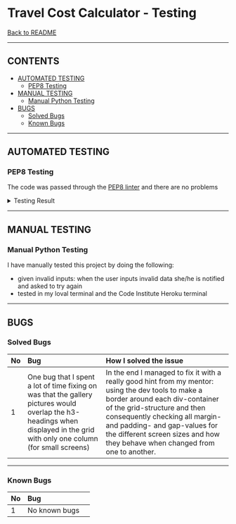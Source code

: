 # Travel Cost Calculator -  Testing

[Back to README](README.md)

- - -

## CONTENTS

* [AUTOMATED TESTING](#automated-testing)
  * [PEP8 Testing](#pep8-testing)
* [MANUAL TESTING](#manual-testing)
  * [Manual Python Testing](#manual-python-testing)
* [BUGS](#bugs)
  * [Solved Bugs](#solved-bugs)
  * [Known Bugs](#known-bugs)


- - -

## AUTOMATED TESTING

### PEP8 Testing

The code was passed through the [PEP8 linter](https://pep8ci.herokuapp.com/) and there are no problems
<details><summary>Testing Result</summary>
<img src = "docs/pep8_testing"></details>

- - -

## MANUAL TESTING

### Manual Python Testing

I have manually tested this project by doing the following:
- given invalid inputs: when the user inputs invalid data she/he is notified and asked to try again
- tested in my loval terminal and the Code Institute Heroku terminal

 - - -

## BUGS

### Solved Bugs

| No | Bug | How I solved the issue |
| :--- | :--- | :--- |
| 1 | One bug that I spent a lot of time fixing on was that the gallery pictures would overlap the h3-headings when displayed in the grid with only one column (for small screens) | In the end I managed to fix it with a really good hint from my mentor: using the dev tools to make a border around each div-container of the grid-structure and then consequently checking all margin- and padding- and gap-values for the different screen sizes and how they behave when changed from one to another. |

- - -

### Known Bugs

| No | Bug | |
| :--- | :--- | :--- |
| 1 | No known bugs |  |
